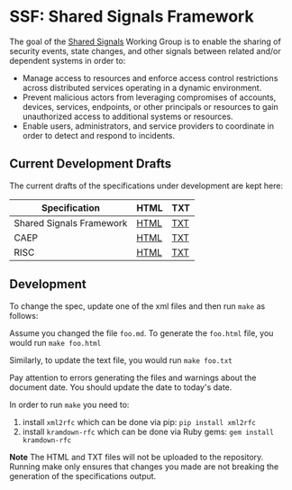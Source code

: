 # SSF: Shared Signals Framework #

The goal of the [Shared Signals](http://openid.net/wg/sharedsignals/) Working Group is to enable the sharing of security events, state changes, and other signals between related and/or dependent systems in order to:

* Manage access to resources and enforce access control restrictions across distributed services operating in a dynamic environment.
* Prevent malicious actors from leveraging compromises of accounts, devices, services, endpoints, or other principals or resources to gain unauthorized access to additional systems or resources.
* Enable users, administrators, and service providers to coordinate in order to detect and respond to incidents.

## Current Development Drafts
The current drafts of the specifications under development are kept here:

| Specification            | HTML    | TXT    |
|--------------------------|---------|--------|
| Shared Signals Framework | [HTML](https://openid.github.io/sharedsignals/openid-sharedsignals-framework-1_0.html)| [TXT](https://openid.github.io/sharedsignals/openid-sharedsignals-framework-1_0.txt)|
| CAEP                     | [HTML](https://openid.github.io/sharedsignals/openid-caep-specification-1_0.html)| [TXT](https://openid.github.io/sharedsignals/openid-caep-specification-1_0.txt)|
| RISC                     | [HTML](https://openid.github.io/sharedsignals/openid-risc-profile-specification-1_0.html)| [TXT](https://openid.github.io/sharedsignals/openid-risc-profile-specification-1_0.txt)|



## Development

To change the spec, update one of the xml files and then run `make` as follows:

Assume you changed the file `foo.md`. To generate the `foo.html` file, you would run `make foo.html`

Similarly, to update the text file, you would run `make foo.txt`

Pay attention to errors generating the files and warnings about the document date. You should update the date to today's date.

In order to run `make` you need to:
1. install `xml2rfc` which can be done via pip: `pip install xml2rfc`
1. install `kramdown-rfc` which can be done via Ruby gems: `gem install kramdown-rfc`

**Note** The HTML and TXT files will not be uploaded to the repository. Running make only ensures that changes you made are not breaking the generation of the specifications output.
